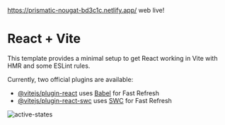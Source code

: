 https://prismatic-nougat-bd3c1c.netlify.app/ web live!

# React + Vite

This template provides a minimal setup to get React working in Vite with HMR and some ESLint rules.

Currently, two official plugins are available:

- [@vitejs/plugin-react](https://github.com/vitejs/vite-plugin-react/blob/main/packages/plugin-react/README.md) uses [Babel](https://babeljs.io/) for Fast Refresh
- [@vitejs/plugin-react-swc](https://github.com/vitejs/vite-plugin-react-swc) uses [SWC](https://swc.rs/) for Fast Refresh

![active-states](https://github.com/fersanabria8/product-preview-card/assets/34108851/f141eb6f-5281-4db3-992e-b797436c4aa0)
